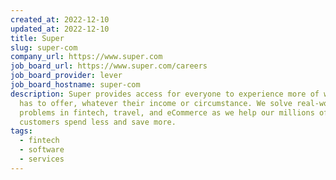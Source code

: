 ```yaml
---
created_at: 2022-12-10
updated_at: 2022-12-10
title: Super
slug: super-com
company_url: https://www.super.com
job_board_url: https://www.super.com/careers
job_board_provider: lever
job_board_hostname: super-com
description: Super provides access for everyone to experience more of what life
  has to offer, whatever their income or circumstance. We solve real-world
  problems in fintech, travel, and eCommerce as we help our millions of
  customers spend less and save more.
tags:
  - fintech
  - software
  - services
---
```

